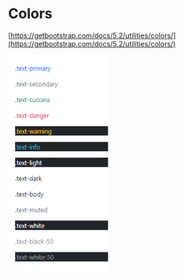 # Colors

[https://getbootstrap.com/docs/5.2/utilities/colors/](https://getbootstrap.com/docs/5.2/utilities/colors/)

![Untitled](Colors%2045b6a16b7f954a94a14a9af27a85fcdb/Untitled.png)